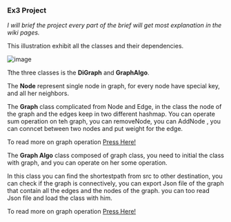 ### Ex3 Project 

*I will brief the project every part of the brief will get most explanation in the wiki pages.*

This illustration exhibit all the classes and their dependencies.

![image](https://user-images.githubusercontent.com/61500507/103579504-11e8a700-4ee1-11eb-9827-a7ee79151f38.png)

Tthe three classes is the **DiGraph** and **GraphAlgo**.

The **Node** represent single node in graph, for every node have special key, and all her neighbors.

The **Graph** class complicated from Node and Edge, in the class the node of the graph and the edges keep in two different hashmap. 
You can operate sum operation on teh graph, you can removeNode, you can AddNode , you can conncet between two nodes and put weight for the edge.

To read more on graph operation [Press Here!](https://github.com/EN555/ex2/wiki/Graph)

The **Graph Algo** class composed of graph class, you need to initial the class with graph, and you can operate on her some operation.

In this class you can find the shortestpath from src to other destination, you can check if the graph is connectively,
you can export Json file of the graph that contain all the edges and the nodes of the graph. you can too read Json file and load the class with him.

To read more on graph operation [Press Here!](https://github.com/EN555/ex2/wiki/Algorithms)
